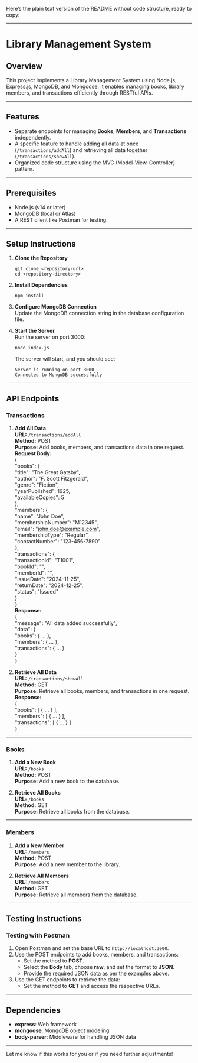 Here’s the plain text version of the README without code structure, ready to copy:

---

# Library Management System

## Overview  
This project implements a Library Management System using Node.js, Express.js, MongoDB, and Mongoose. It enables managing books, library members, and transactions efficiently through RESTful APIs.

---

## Features  
- Separate endpoints for managing **Books**, **Members**, and **Transactions** independently.  
- A specific feature to handle adding all data at once (`/transactions/addAll`) and retrieving all data together (`/transactions/showAll`).  
- Organized code structure using the MVC (Model-View-Controller) pattern.  

---

## Prerequisites  
- Node.js (v14 or later)  
- MongoDB (local or Atlas)  
- A REST client like Postman for testing.  

---

## Setup Instructions

1. **Clone the Repository**  
   ```
   git clone <repository-url>  
   cd <repository-directory>  
   ```

2. **Install Dependencies**  
   ```
   npm install  
   ```

3. **Configure MongoDB Connection**  
   Update the MongoDB connection string in the database configuration file.

4. **Start the Server**  
   Run the server on port 3000:  
   ```
   node index.js  
   ```  
   The server will start, and you should see:  
   ```
   Server is running on port 3000  
   Connected to MongoDB successfully  
   ```

---

## API Endpoints

### Transactions

1. **Add All Data**  
   **URL:** `/transactions/addAll`  
   **Method:** POST  
   **Purpose:** Add books, members, and transactions data in one request.  
   **Request Body:**  
   {  
     "books": {  
       "title": "The Great Gatsby",  
       "author": "F. Scott Fitzgerald",  
       "genre": "Fiction",  
       "yearPublished": 1925,  
       "availableCopies": 5  
     },  
     "members": {  
       "name": "John Doe",  
       "membershipNumber": "M12345",  
       "email": "john.doe@example.com",  
       "membershipType": "Regular",  
       "contactNumber": "123-456-7890"  
     },  
     "transactions": {  
       "transactionId": "T1001",  
       "bookId": "<book-id>",  
       "memberId": "<member-id>",  
       "issueDate": "2024-11-25",  
       "returnDate": "2024-12-25",  
       "status": "Issued"  
     }  
   }  
   **Response:**  
   {  
     "message": "All data added successfully",  
     "data": {  
       "books": { ... },  
       "members": { ... },  
       "transactions": { ... }  
     }  
   }  

2. **Retrieve All Data**  
   **URL:** `/transactions/showAll`  
   **Method:** GET  
   **Purpose:** Retrieve all books, members, and transactions in one request.  
   **Response:**  
   {  
     "books": [ { ... } ],  
     "members": [ { ... } ],  
     "transactions": [ { ... } ]  
   }  

---

### Books

1. **Add a New Book**  
   **URL:** `/books`  
   **Method:** POST  
   **Purpose:** Add a new book to the database.  

2. **Retrieve All Books**  
   **URL:** `/books`  
   **Method:** GET  
   **Purpose:** Retrieve all books from the database.  

---

### Members

1. **Add a New Member**  
   **URL:** `/members`  
   **Method:** POST  
   **Purpose:** Add a new member to the library.  

2. **Retrieve All Members**  
   **URL:** `/members`  
   **Method:** GET  
   **Purpose:** Retrieve all members from the database.  

---  

## Testing Instructions

### Testing with Postman
1. Open Postman and set the base URL to `http://localhost:3000`.
2. Use the POST endpoints to add books, members, and transactions:
   - Set the method to **POST**.
   - Select the **Body** tab, choose **raw**, and set the format to **JSON**.
   - Provide the required JSON data as per the examples above.
3. Use the GET endpoints to retrieve the data:
   - Set the method to **GET** and access the respective URLs.

---

## Dependencies
- **express**: Web framework
- **mongoose**: MongoDB object modeling
- **body-parser**: Middleware for handling JSON data

---  

Let me know if this works for you or if you need further adjustments!
